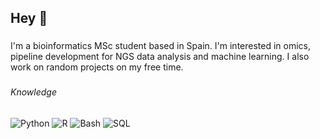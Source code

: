 <h2 align="left">Hey 👋</h2>

###

<p align="left">I'm a bioinformatics MSc student based in Spain. I'm interested in omics,  pipeline development for NGS data analysis and machine learning. I also work on random projects on my free time.</p>

###

<h6 align="left">Knowledge</p>

###

 ![Python](https://img.shields.io/badge/Python-%233776AB?style=for-the-badge&logo=python&logoColor=white) ![R](https://img.shields.io/badge/R-%23276DC3?style=for-the-badge&logo=r) ![Bash](https://img.shields.io/badge/bash-beige?style=for-the-badge&logo=gnubash) ![SQL](https://img.shields.io/badge/SQL-%234479A1?style=for-the-badge&logo=mysql&logoColor=white)
